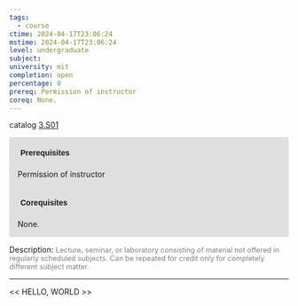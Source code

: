 ```yaml
---
tags:
  - course
ctime: 2024-04-17T23:06:24
mstime: 2024-04-17T23:06:24
level: undergraduate
subject: 
university: mit
completion: open
percentage: 0
prereq: Permission of instructor
coreq: None.
---
```


catalog [3.S01](http://student.mit.edu/catalog/m3b.html#3.S01)

<span style="display: block; padding: 15px; background-color: rgb(100, 100, 100, 0.2);"><font id="m_prereq2990_0" style="display: block; font-family: Arial, sans-serif; font-weight: bold; padding: 5px">Prerequisites</font><br><span id="prereq2990_0">Permission of instructor</span></span>
<span style="display: block; padding: 15px; background-color: rgb(100, 100, 100, 0.2);"><font id="m_coreq2990_0" style="display: block; font-family: Arial, sans-serif; font-weight: bold; padding: 5px">Corequisites</font><br><span id="coreq2990_0">None.</span></span>

<font style="">Description:</font>
<font style="color: grey; font-size: 0.8rem;">Lecture, seminar, or laboratory consisting of material not offered in regularly scheduled subjects. Can be repeated for credit only for completely different subject matter.</font>



---

<< HELLO, WORLD >>
